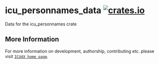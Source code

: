 # icu_personnames_data [![crates.io](https://img.shields.io/crates/v/icu_personnames_data)](https://crates.io/crates/icu_personnames_data)

Data for the icu_personnames crate

## More Information

For more information on development, authorship, contributing etc. please visit [`ICU4X home page`](https://github.com/unicode-org/icu4x).
